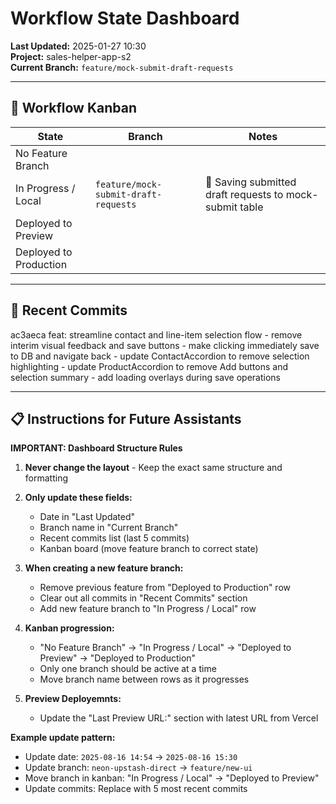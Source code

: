 # Workflow State Dashboard

**Last Updated:** 2025-01-27 10:30  
**Project:** sales-helper-app-s2  
**Current Branch:** `feature/mock-submit-draft-requests`

---

## 🚦 Workflow Kanban

| State                  | Branch                | Notes                |
|-------------------------|-----------------------|----------------------|
| No Feature Branch       |                       |                      |
| In Progress / Local     | `feature/mock-submit-draft-requests` | 🔄 Saving submitted draft requests to mock-submit table |
| Deployed to Preview     |                       |                      |
| Deployed to Production  |                       |                      |

---

## 📝 Recent Commits
ac3aeca feat: streamline contact and line-item selection flow - remove interim visual feedback and save buttons - make clicking immediately save to DB and navigate back - update ContactAccordion to remove selection highlighting - update ProductAccordion to remove Add buttons and selection summary - add loading overlays during save operations

---

## 📋 Instructions for Future Assistants

**IMPORTANT: Dashboard Structure Rules**

1. **Never change the layout** - Keep the exact same structure and formatting

2. **Only update these fields:**
   - Date in "Last Updated" 
   - Branch name in "Current Branch"
   - Recent commits list (last 5 commits)
   - Kanban board (move feature branch to correct state)

3. **When creating a new feature branch:**
   - Remove previous feature from "Deployed to Production" row
   - Clear out all commits in "Recent Commits" section
   - Add new feature branch to "In Progress / Local" row

4. **Kanban progression:**
   - "No Feature Branch" → "In Progress / Local" → "Deployed to Preview" → "Deployed to Production"
   - Only one branch should be active at a time
   - Move branch name between rows as it progresses

5. **Preview Deployemnts:**
   - Update the "Last Preview URL:" section with latest URL from Vercel


**Example update pattern:**
- Update date: `2025-08-16 14:54` → `2025-08-16 15:30`
- Update branch: `neon-upstash-direct` → `feature/new-ui`
- Move branch in kanban: "In Progress / Local" → "Deployed to Preview"
- Update commits: Replace with 5 most recent commits
